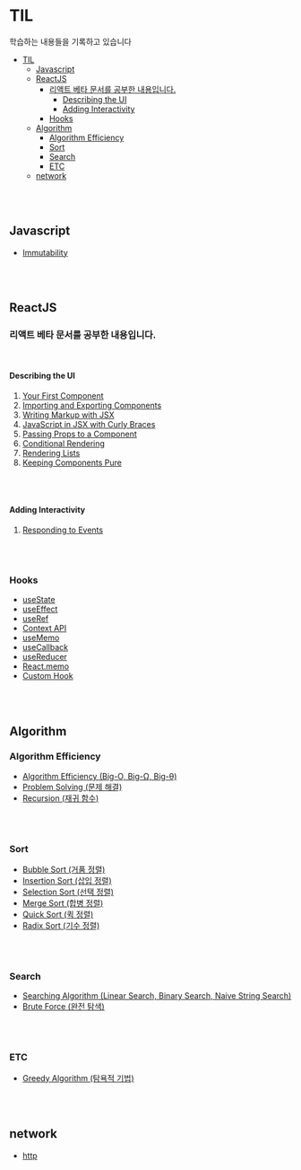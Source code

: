 # TIL
학습하는 내용들을 기록하고 있습니다

- [TIL](#til)
  - [Javascript](#javascript)
  - [ReactJS](#reactjs)
    - [리액트 베타 문서를 공부한 내용입니다.](#리액트-베타-문서를-공부한-내용입니다)
      - [Describing the UI](#describing-the-ui)
      - [Adding Interactivity](#adding-interactivity)
    - [Hooks](#hooks)
  - [Algorithm](#algorithm)
    - [Algorithm Efficiency](#algorithm-efficiency)
    - [Sort](#sort)
    - [Search](#search)
    - [ETC](#etc)
  - [network](#network)

<br><br>

## Javascript
- [Immutability](https://github.com/swywssaid/TIL/blob/main/Javascript/immutability.md#2-%EB%B6%88%EB%B3%80-%EB%8D%B0%EC%9D%B4%ED%84%B0-%ED%8C%A8%ED%84%B4immutable-data-pattern)

<br><br>

## ReactJS
### 리액트 베타 문서를 공부한 내용입니다.

<br>

#### Describing the UI
1. [Your First Component](https://github.com/swywssaid/TIL/blob/main/react/docs/YourFirstComponent.md)
2. [Importing and Exporting Components](https://github.com/swywssaid/TIL/blob/main/react/docs/ImportingandExportingComponents.md)
3. [Writing Markup with JSX](https://github.com/swywssaid/TIL/blob/main/react/docs/WritingMarkupwithJSX.md)
4. [JavaScript in JSX with Curly Braces](https://github.com/swywssaid/TIL/blob/main/react/docs/JavaScriptInJSXWithCurlyBraces.md)
5. [Passing Props to a Component](https://github.com/swywssaid/TIL/blob/main/react/docs/PassingPropstoaComponent.md)
6. [Conditional Rendering](https://github.com/swywssaid/TIL/blob/main/react/docs/ConditionalRendering.md)
7. [Rendering Lists](https://github.com/swywssaid/TIL/blob/main/react/docs/RenderingLists.md)
8. [Keeping Components Pure](https://github.com/swywssaid/TIL/blob/main/react/docs/KeepingComponentsPure.md)

<br><br>

#### Adding Interactivity
1. [Responding to Events](https://github.com/swywssaid/TIL/blob/main/react/docs/RespondingtoEvents.md)

<br><br>

### Hooks
- [useState](https://github.com/swywssaid/TIL/blob/main/react/hooks/useState.md)
- [useEffect](https://github.com/swywssaid/TIL/blob/main/react/hooks/useEffect.md)
- [useRef](https://github.com/swywssaid/TIL/blob/main/react/hooks/useRef.md)
- [Context API](https://github.com/swywssaid/TIL/blob/main/react/hooks/Context-API.md)
- [useMemo](https://github.com/swywssaid/TIL/blob/main/react/hooks/useMemo.md)
- [useCallback](https://github.com/swywssaid/TIL/blob/main/react/hooks/useCallback.md)
- [useReducer](https://github.com/swywssaid/TIL/blob/main/react/hooks/useReducer.md)
- [React.memo](https://github.com/swywssaid/TIL/blob/main/react/hooks/React.memo.md)
- [Custom Hook](https://github.com/swywssaid/TIL/blob/main/react/hooks/custom-hook.md)

<br><br>

## Algorithm
### Algorithm Efficiency
- [Algorithm Efficiency (Big-O, Big-Ω, Big-θ)](https://github.com/swywssaid/TIL/blob/main/algorithm/algorithm-efficiency.md)
- [Problem Solving (문제 해결)](https://github.com/swywssaid/TIL/blob/main/algorithm/problem-solving.md)
- [Recursion (재귀 함수)](https://github.com/swywssaid/TIL/blob/main/algorithm/recursion.md)

<br><br>

### Sort
- [Bubble Sort (거품 정렬)](https://github.com/swywssaid/TIL/blob/main/algorithm/bubble-sort.md)
- [Insertion Sort (삽입 정렬)](https://github.com/swywssaid/TIL/blob/main/algorithm/insertion-sort.md)
- [Selection Sort (선택 정렬)](https://github.com/swywssaid/TIL/blob/main/algorithm/selection-sort.md)
- [Merge Sort (합병 정렬)](https://github.com/swywssaid/TIL/blob/main/algorithm/merge-sort.md)
- [Quick Sort (퀵 정렬)](https://github.com/swywssaid/TIL/blob/main/algorithm/quick-sort.md)
- [Radix Sort (기수 정렬)](https://github.com/swywssaid/TIL/blob/main/algorithm/radix-sort.md)

<br><br>

### Search
- [Searching Algorithm (Linear Search, Binary Search, Naive String Search)](https://github.com/swywssaid/TIL/blob/main/algorithm/searching-algorithm.md)
- [Brute Force (완전 탐색)](https://github.com/swywssaid/TIL/blob/main/algorithm/brute-force.md)

<br><br>

### ETC
- [Greedy Algorithm (탐욕적 기법)](https://github.com/swywssaid/TIL/blob/main/algorithm/greedy.md)

<br><br>

## network
- [http](https://github.com/swywssaid/TIL/blob/main/network/http/http-intro.md)
